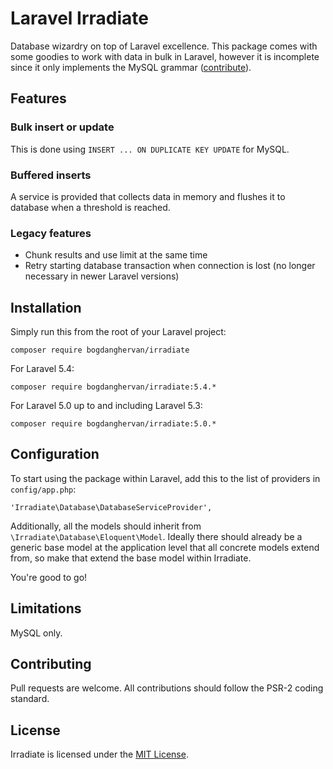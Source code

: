 Laravel Irradiate
=================

Database wizardry on top of Laravel excellence. This package comes with some goodies to work with data in bulk in Laravel,
however it is incomplete since it only implements the MySQL grammar ([contribute](#contributing)).

## Features

### Bulk insert or update

This is done using `INSERT ... ON DUPLICATE KEY UPDATE` for MySQL.

### Buffered inserts

A service is provided that collects data in memory and flushes it to database when a threshold is reached.

### Legacy features

* Chunk results and use limit at the same time
* Retry starting database transaction when connection is lost (no longer necessary in newer Laravel versions)

## Installation ##

Simply run this from the root of your Laravel project:
```
composer require bogdanghervan/irradiate
```

For Laravel 5.4:
```
composer require bogdanghervan/irradiate:5.4.*
```

For Laravel 5.0 up to and including Laravel 5.3:
```
composer require bogdanghervan/irradiate:5.0.*
```

## Configuration ##

To start using the package within Laravel, add this to the list of providers in `config/app.php`:

```
'Irradiate\Database\DatabaseServiceProvider',
```

Additionally, all the models should inherit from `\Irradiate\Database\Eloquent\Model`. Ideally there should already be a generic base model at the application level that all concrete models extend from, so make that extend the base model within Irradiate.

You're good to go!

## Limitations

MySQL only.

## Contributing

Pull requests are welcome. All contributions should follow the PSR-2 coding standard.

## License

Irradiate is licensed under the [MIT License](https://github.com/bogdanghervan/irradiate/blob/master/LICENSE).
